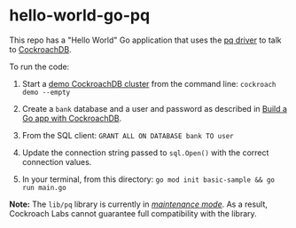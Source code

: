 # hello-world-go-pq

This repo has a "Hello World" Go application that uses the [pq driver](https://godoc.org/github.com/lib/pq) to talk to [CockroachDB](https://www.cockroachlabs.com/docs/stable/).

To run the code:

1. Start a [demo CockroachDB cluster](https://www.cockroachlabs.com/docs/stable/cockroach-demo.html) from the command line: `cockroach demo --empty`

1. Create a `bank` database and a user and password as described in [Build a Go app with CockroachDB](https://www.cockroachlabs.com/docs/stable/build-a-go-app-with-cockroachdb-pq.html).

1. From the SQL client: `GRANT ALL ON DATABASE bank TO user`

1. Update the connection string passed to `sql.Open()` with the correct connection values.

1. In your terminal, from this directory: `go mod init basic-sample && go run main.go`

**Note:** The `lib/pq` library is currently in [*maintenance mode*](https://github.com/lib/pq#status). As a result, Cockroach Labs cannot guarantee full compatibility with the library.
